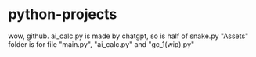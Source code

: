 # python-projects
wow, github.
ai_calc.py is made by chatgpt, so is half of snake.py
"Assets" folder is for file "main.py", "ai_calc.py" and "gc_1(wip).py"
